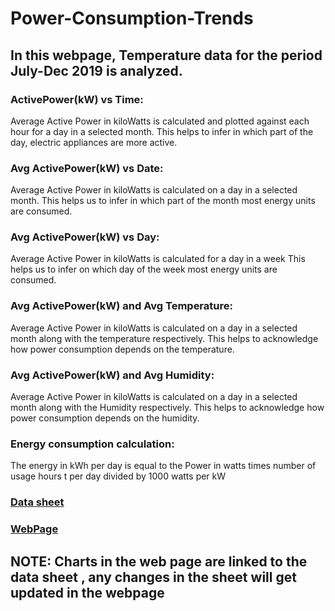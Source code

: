 # Power-Consumption-Trends

## In this webpage, Temperature data for the period July-Dec 2019 is analyzed.

### ActivePower(kW) vs Time:
 Average Active Power in kiloWatts is calculated and plotted against each hour for a day    in a selected month.
            This helps to infer in which part of the day, electric appliances are more active.

### Avg ActivePower(kW) vs Date:
 Average Active Power in kiloWatts is calculated on a day in a selected month.
            This helps us to infer in which part of the month most energy units are consumed.


### Avg ActivePower(kW) vs Day:
 Average Active Power in kiloWatts is calculated for a day in a week 
             This helps us to infer on which day of the week most energy units are consumed.


### Avg ActivePower(kW) and Avg Temperature: 
Average Active Power in kiloWatts is calculated on a day in a selected month along with the temperature respectively.
            This helps to acknowledge how power consumption depends on the temperature.

### Avg ActivePower(kW) and Avg Humidity:
Average Active Power in kiloWatts is calculated on a day in a selected month along with  the Humidity respectively.
            This helps to acknowledge how power consumption depends on the humidity.

      
### Energy consumption calculation:
 The energy in kWh per day  is equal to the Power in watts times number of usage hours t  per    day divided by 1000 watts per kW
 

### [Data sheet](https://docs.google.com/spreadsheets/d/1j-Zlqa5xSC52tAbO0DvhyyAt8wzeDHUXrPM9xR6hhR0/edit?usp=sharing)
### [WebPage](https://nishma25.github.io/Power-Consumption-Trends/project/index.html#)

## NOTE: Charts in the web page are linked to the data sheet , any changes in the sheet will get updated in the webpage



